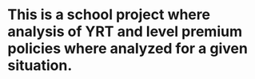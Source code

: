 # This is a school project where analysis of YRT and level premium policies where analyzed for a given situation.
